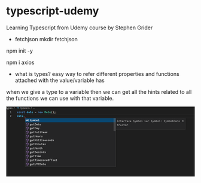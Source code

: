 # typescript-udemy
Learning Typescript from Udemy course by Stephen Grider

* fetchjson
mkdir fetchjson

npm init -y

npm i axios

* what is types?
easy way to refer different properties and functions attached with the value/variable has

when we give a type to a variable then we can get all the hints related to all the functions we can use with that variable.

![screenshot](./typeScreenshot.png)